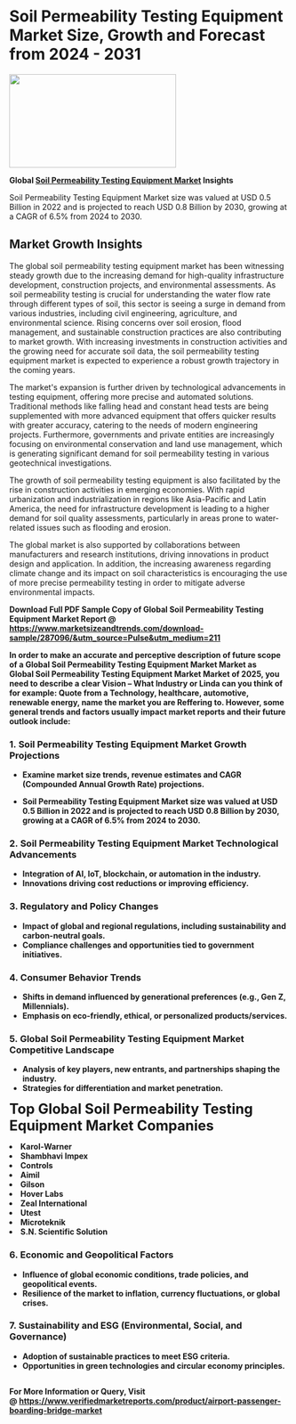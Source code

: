 <H1>Soil Permeability Testing Equipment Market Size, Growth and Forecast from 2024 - 2031</H1><img class="aligncenter size-medium wp-image-584254" src="https://thirdeyenews.in/wp-content/uploads/2024/09/Global-Market-Research-300x168.jpeg" alt="" width="300" height="168" /><p><strong>Global&nbsp;<a href="https://www.marketsizeandtrends.com/download-sample/287096/&amp;utm_source=Pulse&amp;utm_medium=211">Soil Permeability Testing Equipment Market</a> Insights</strong></p><p>Soil Permeability Testing Equipment Market size was valued at USD 0.5 Billion in 2022 and is projected to reach USD 0.8 Billion by 2030, growing at a CAGR of 6.5% from 2024 to 2030.</p><p><h2>Market Growth Insights</h2> <p>The global soil permeability testing equipment market has been witnessing steady growth due to the increasing demand for high-quality infrastructure development, construction projects, and environmental assessments. As soil permeability testing is crucial for understanding the water flow rate through different types of soil, this sector is seeing a surge in demand from various industries, including civil engineering, agriculture, and environmental science. Rising concerns over soil erosion, flood management, and sustainable construction practices are also contributing to market growth. With increasing investments in construction activities and the growing need for accurate soil data, the soil permeability testing equipment market is expected to experience a robust growth trajectory in the coming years.</p> <p><strong></strong></p> <p>The market's expansion is further driven by technological advancements in testing equipment, offering more precise and automated solutions. Traditional methods like falling head and constant head tests are being supplemented with more advanced equipment that offers quicker results with greater accuracy, catering to the needs of modern engineering projects. Furthermore, governments and private entities are increasingly focusing on environmental conservation and land use management, which is generating significant demand for soil permeability testing in various geotechnical investigations.</p> <p>The growth of soil permeability testing equipment is also facilitated by the rise in construction activities in emerging economies. With rapid urbanization and industrialization in regions like Asia-Pacific and Latin America, the need for infrastructure development is leading to a higher demand for soil quality assessments, particularly in areas prone to water-related issues such as flooding and erosion.</p> <p>The global market is also supported by collaborations between manufacturers and research institutions, driving innovations in product design and application. In addition, the increasing awareness regarding climate change and its impact on soil characteristics is encouraging the use of more precise permeability testing in order to mitigate adverse environmental impacts.</p> <p><strong></p><p><span class=""><strong>Download Full PDF Sample Copy of Global Soil Permeability Testing Equipment Market Report</strong> @ <a href="https://www.marketsizeandtrends.com/download-sample/287096/&amp;utm_source=Pulse&amp;utm_medium=211" target="_blank">https://www.marketsizeandtrends.com/download-sample/287096/&amp;utm_source=Pulse&amp;utm_medium=211</a></span></p><p>In order to make an accurate and perceptive description of future scope of a Global&nbsp;Soil Permeability Testing Equipment Market Market as Global&nbsp;Soil Permeability Testing Equipment Market Market of 2025, you need to describe a clear Vision &ndash; What Industry or Linda can you think of for example: Quote from a Technology, healthcare, automotive, renewable energy, name the market you are Reffering to. However, some general trends and factors usually impact market reports and their future outlook include:</p><h3>1.&nbsp;<strong>Soil Permeability Testing Equipment Market Growth Projections</strong></h3><ul><li>Examine market size trends, revenue estimates and CAGR (Compounded Annual Growth Rate) projections.</li><li><p>Soil Permeability Testing Equipment Market size was valued at USD 0.5 Billion in 2022 and is projected to reach USD 0.8 Billion by 2030, growing at a CAGR of 6.5% from 2024 to 2030.</p></li></ul><h3>2.&nbsp;<strong>Soil Permeability Testing Equipment Market Technological Advancements</strong></h3><ul><li>Integration of AI, IoT, blockchain, or automation in the industry.</li><li>Innovations driving cost reductions or improving efficiency.</li></ul><h3>3.&nbsp;<strong>Regulatory and Policy Changes</strong></h3><ul><li>Impact of global and regional regulations, including sustainability and carbon-neutral goals.</li><li>Compliance challenges and opportunities tied to government initiatives.</li></ul><h3>4.&nbsp;<strong>Consumer Behavior Trends</strong></h3><ul><li>Shifts in demand influenced by generational preferences (e.g., Gen Z, Millennials).</li><li>Emphasis on eco-friendly, ethical, or personalized products/services.</li></ul><h3>5.&nbsp;<strong>Global Soil Permeability Testing Equipment Market Competitive Landscape</strong></h3><ul><li>Analysis of key players, new entrants, and partnerships shaping the industry.</li><li>Strategies for differentiation and market penetration.</li></ul><p data-pm-slice="1 1 []"><span style="color: inherit; font-family: inherit; font-size: 25px;">Top Global Soil Permeability Testing Equipment Market Companies</span></p><div class="" data-test-id=""><p><li>Karol-Warner</li><li> Shambhavi Impex</li><li> Controls</li><li> Aimil</li><li> Gilson</li><li> Hover Labs</li><li> Zeal International</li><li> Utest</li><li> Microteknik</li><li> S.N. Scientific Solution</li></p></div><h3>6.&nbsp;<strong>Economic and Geopolitical Factors</strong></h3><ul><li>Influence of global economic conditions, trade policies, and geopolitical events.</li><li>Resilience of the market to inflation, currency fluctuations, or global crises.</li></ul><h3>7.&nbsp;<strong>Sustainability and ESG (Environmental, Social, and Governance)</strong></h3><ul><li>Adoption of sustainable practices to meet ESG criteria.</li><li>Opportunities in green technologies and circular economy principles.</li></ul><h2><strong style="font-size: 14px;">For More Information or Query, Visit @&nbsp;</strong><a style="background-color: #ffffff; font-size: 14px;" href="https://www.marketsizeandtrends.com/report/soil-permeability-testing-equipment-market/" target="_blank">https://www.verifiedmarketreports.com/product/airport-passenger-boarding-bridge-market</a></h2>

